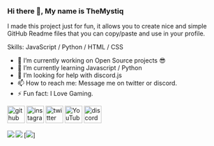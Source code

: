 ### Hi there 👋, My name is TheMystiq
I made this project just for fun, it allows you to create nice and simple GitHub Readme files that you can copy/paste and use in your profile.

Skills: JavaScript / Python / HTML / CSS

- 🔭 I’m currently working on Open Source projects 😎 
- 🌱 I’m currently learning Javascript / Python 
- 🤔 I’m looking for help with discord.js 
- 📫 How to reach me: Message me on twitter or discord. 
- ⚡ Fun fact: I Love Gaming. 


[<img src='https://cdn.jsdelivr.net/npm/simple-icons@3.0.1/icons/github.svg' alt='github' height='40'>](https://github.com/https://github.com/TheMystiq)  [<img src='https://cdn.jsdelivr.net/npm/simple-icons@3.0.1/icons/instagram.svg' alt='instagram' height='40'>](https://www.instagram.com/https://instagram.com/the_real_mystiq/)  [<img src='https://cdn.jsdelivr.net/npm/simple-icons@3.0.1/icons/twitter.svg' alt='twitter' height='40'>](https://twitter.com/https://twitter.com/RealMystiq)  [<img src='https://cdn.jsdelivr.net/npm/simple-icons@3.0.1/icons/youtube.svg' alt='YouTube' height='40'>](https://www.youtube.com/channel/https://www.youtube.com/channel/UCT4Le16hDheeIZwRfjmGKhw)  [<img src='https://cdn.jsdelivr.net/npm/simple-icons@3.0.1/icons/discord.svg' alt='discord' height='40'>](https://discord.gg/EGQJtnYcPC)  

<img align="left" src="https://github-readme-stats.vercel.app/api?username=TheMystiq&theme=tokyonight">
<img align="left" src="https://github-readme-stats.vercel.app/api/top-langs/?username=TheMystiq&theme=tokyonight&hide=batchfile">

[<img src='https://github-readme-streak-stats.herokuapp.com?user=TheMystiq&theme=tokyonight&hide_border=false'>]
